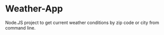 # Weather-App
Node.JS project to get current weather conditions by zip code or city from command line.
